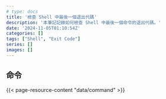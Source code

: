 ```yaml
---
# type: docs
title: '檢查 Shell 中最後一個退出代碼'
description: '本筆記記錄如何檢查 Shell 中最後一個命令的退出代碼。'
date: '2024-11-05T01:10:54Z'
categories: []
tags: ["Shell", "Exit Code"]
series: []
images: []
---
```


## 命令

{{< page-resource-content "data/command" >}}
